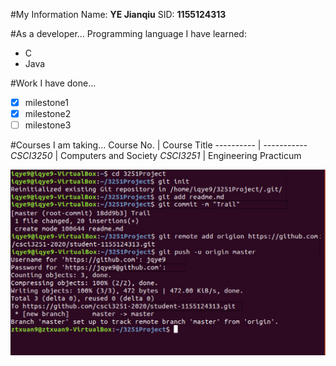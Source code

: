 #My Information
Name: **YE Jianqiu**
SID: **1155124313**

#As a developer...
Programming language I have learned:
* C
* Java

#Work I have done...
- [x] milestone1
- [x] milestone2
- [ ] milestone3

#Courses I am taking...
Course No. | Course Title
---------- | -----------
*CSCI3250* | Computers and Society
*CSCI3251* | Engineering Practicum

![screenshot](https://github.com/csci3251-2020/student-1155124313/blob/master/screenshot.png)
